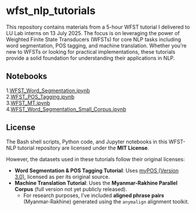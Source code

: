 # wfst_nlp_tutorials
This repository contains materials from a 5-hour WFST tutorial I delivered to LU Lab interns on 13 July 2025. The focus is on leveraging the power of Weighted Finite State Transducers (WFSTs) for core NLP tasks including word segmentation, POS tagging, and machine translation. Whether you’re new to WFSTs or looking for practical implementations, these tutorials provide a solid foundation for understanding their applications in NLP.

## Notebooks

1.[WFST_Word_Segmentation.ipynb](https://github.com/ye-kyaw-thu/wfst_nlp_tutorials/blob/main/fst_decoder/WFST_Word_Segmentation.ipynb)  
2.[WFST_POS_Tagging.ipynb](https://github.com/ye-kyaw-thu/wfst_nlp_tutorials/blob/main/wfst_pos/WFST_POS_Tagging.ipynb)  
3.[WFST_MT.ipynb](https://github.com/ye-kyaw-thu/wfst_nlp_tutorials/blob/main/wfst_mt/my-rk/WFST_MT.ipynb)  
4.[WFST_Word_Segmentation_Small_Corpus.ipynb](https://github.com/ye-kyaw-thu/wfst_nlp_tutorials/blob/main/visualization/tiny_ws/WFST_Word_Segmentation_Small_Corpus.ipynb)

## License  

The Bash shell scripts, Python code, and Jupyter notebooks in this WFST-NLP tutorial repository are licensed under the **MIT License**.  

However, the datasets used in these tutorials follow their original licenses:  

- **Word Segmentation & POS Tagging Tutorial**: Uses [myPOS (Version 3.0)](https://github.com/ye-kyaw-thu/myPOS), licensed as per its original source.  
- **Machine Translation Tutorial**: Uses the **Myanmar-Rakhine Parallel Corpus** (full version not yet publicly released).  
  - For research purposes, I’ve included **aligned phrase pairs** (Myanmar-Rakhine) generated using the `anymalign` alignment toolkit.  
